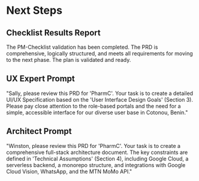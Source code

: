 # Next Steps

## Checklist Results Report
The PM-Checklist validation has been completed. The PRD is comprehensive, logically structured, and meets all requirements for moving to the next phase. The plan is validated and ready.

## UX Expert Prompt
"Sally, please review this PRD for 'PharmC'. Your task is to create a detailed UI/UX Specification based on the 'User Interface Design Goals' (Section 3). Please pay close attention to the role-based portals and the need for a simple, accessible interface for our diverse user base in Cotonou, Benin."

## Architect Prompt
"Winston, please review this PRD for 'PharmC'. Your task is to create a comprehensive full-stack architecture document. The key constraints are defined in 'Technical Assumptions' (Section 4), including Google Cloud, a serverless backend, a monorepo structure, and integrations with Google Cloud Vision, WhatsApp, and the MTN MoMo API." 